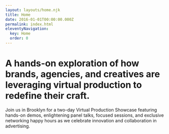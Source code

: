 ```yaml
---
layout: layouts/home.njk
title: Home
date: 2016-01-01T00:00:00.000Z
permalink: index.html
eleventyNavigation:
  key: Home
  order: 0
---
```

# A hands-on exploration of how brands, agencies, and creatives are leveraging virtual production to redefine their craft.

Join us in Brooklyn for a two-day Virtual Production Showcase featuring hands-on demos, enlightening panel talks, focused sessions, and exclusive networking happy hours as we celebrate innovation and collaboration in advertising.
